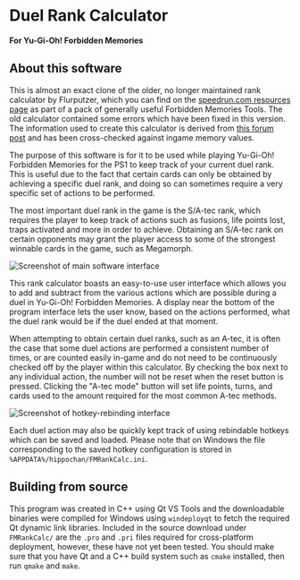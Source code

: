 # Duel Rank Calculator
**For Yu-Gi-Oh! Forbidden Memories**

## About this software
This is almost an exact clone of the older, no longer maintained rank calculator by Flurputzer, which you can find on the [speedrun.com resources page](https://www.speedrun.com/yugiohfm/resources) as part of a pack of generally useful Forbidden Memories Tools. The old calculator contained some errors which have been fixed in this version. The information used to create this calculator is derived from [this forum post](https://www.neoseeker.com/forums/3085/t2018541-calculating-duel-rank/) and has been cross-checked against ingame memory values.

The purpose of this software is for it to be used while playing Yu-Gi-Oh! Forbidden Memories for the PS1 to keep track of your current duel rank. This is useful due to the fact that certain cards can only be obtained by achieving a specific duel rank, and doing so can sometimes require a very specific set of actions to be performed.

The most important duel rank in the game is the S/A-tec rank, which requires the player to keep track of actions such as fusions, life points lost, traps activated and more in order to achieve. Obtaining an S/A-tec rank on certain opponents may grant the player access to some of the strongest winnable cards in the game, such as Megamorph.

![Screenshot of main software interface](https://user-images.githubusercontent.com/17675149/222932178-1859eac5-1818-4d23-885a-7b016841431d.png)

This rank calculator boasts an easy-to-use user interface which allows you to add and subtract from the various actions which are possible during a duel in Yu-Gi-Oh! Forbidden Memories. A display near the bottom of the program interface lets the user know, based on the actions performed, what the duel rank would be if the duel ended at that moment.

When attempting to obtain certain duel ranks, such as an A-tec, it is often the case that some duel actions are performed a consistent number of times, or are counted easily in-game and do not need to be continuously checked off by the player within this calculator. By checking the box next to any individual action, the number will not be reset when the reset button is pressed. Clicking the "A-tec mode" button will set life points, turns, and cards used to the amount required for the most common A-tec methods.

![Screenshot of hotkey-rebinding interface](https://user-images.githubusercontent.com/17675149/222932331-2b744742-553d-4933-b777-f915612c2564.png)

Each duel action may also be quickly kept track of using rebindable hotkeys which can be saved and loaded. Please note that on Windows the file corresponding to the saved hotkey configuration is stored in `%APPDATA%/hippochan/FMRankCalc.ini`.
  
## Building from source
This program was created in C++ using Qt VS Tools and the downloadable binaries were compiled for Windows using `windeployqt` to fetch the required Qt dynamic link libraries. Included in the source download under `FMRankCalc/` are the `.pro` and `.pri` files required for cross-platform deployment, however, these have not yet been tested. You should make sure that you have Qt and a C++ build system such as `cmake` installed, then run `qmake` and `make`.

